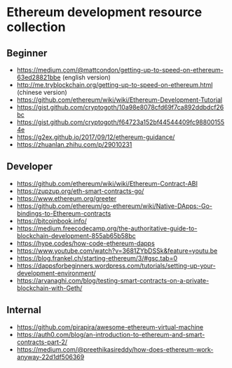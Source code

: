 # Ethereum development resource collection

## Beginner
- https://medium.com/@mattcondon/getting-up-to-speed-on-ethereum-63ed28821bbe (english version)
- http://me.tryblockchain.org/getting-up-to-speed-on-ethereum.html (chinese version)
- https://github.com/ethereum/wiki/wiki/Ethereum-Development-Tutorial
- https://gist.github.com/cryptogoth/10a98e8078cfd69f7ca892ddbdcf26bc
- https://gist.github.com/cryptogoth/f64723a152bf44544409fc988001554e
- https://g2ex.github.io/2017/09/12/ethereum-guidance/
- https://zhuanlan.zhihu.com/p/29010231

## Developer
 - https://github.com/ethereum/wiki/wiki/Ethereum-Contract-ABI
 - https://zupzup.org/eth-smart-contracts-go/
 - https://www.ethereum.org/greeter
 - https://github.com/ethereum/go-ethereum/wiki/Native-DApps:-Go-bindings-to-Ethereum-contracts
 - https://bitcoinbook.info/
 - https://medium.freecodecamp.org/the-authoritative-guide-to-blockchain-development-855ab65b58bc
 - https://hype.codes/how-code-ethereum-dapps
 - https://www.youtube.com/watch?v=3681ZYbDSSk&feature=youtu.be
 - https://blog.frankel.ch/starting-ethereum/3/#gsc.tab=0
 - https://dappsforbeginners.wordpress.com/tutorials/setting-up-your-development-environment/
 - https://arvanaghi.com/blog/testing-smart-contracts-on-a-private-blockchain-with-Geth/

## Internal
 - https://github.com/pirapira/awesome-ethereum-virtual-machine
 - https://auth0.com/blog/an-introduction-to-ethereum-and-smart-contracts-part-2/
 - https://medium.com/@preethikasireddy/how-does-ethereum-work-anyway-22d1df506369
